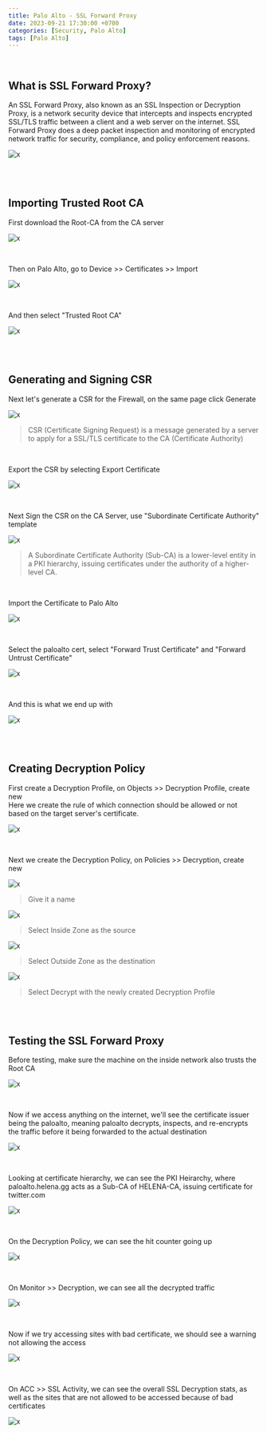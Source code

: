 ```yaml
---
title: Palo Alto - SSL Forward Proxy
date: 2023-09-21 17:30:00 +0700
categories: [Security, Palo Alto]
tags: [Palo Alto]
---
```


<br>

## What is SSL Forward Proxy?

An SSL Forward Proxy, also known as an SSL Inspection or Decryption Proxy, is a network security device that intercepts and inspects encrypted SSL/TLS traffic between a client and a web server on the internet. SSL Forward Proxy does a deep packet inspection and monitoring of encrypted network traffic for security, compliance, and policy enforcement reasons.


![x](/static/2023-09-21-ssl/00.png)


<br>
<br>

## Importing Trusted Root CA

First download the Root-CA from the CA server

![x](/static/2023-09-21-ssl/01.png)

<br>

Then on Palo Alto, go to Device >> Certificates >> Import

![x](/static/2023-09-21-ssl/02.png)

<br>

And then select "Trusted Root CA"

![x](/static/2023-09-21-ssl/03.png)

<br>
<br>

## Generating and Signing CSR

Next let's generate a CSR for the Firewall, on the same page click Generate

![x](/static/2023-09-21-ssl/04.png)

> CSR (Certificate Signing Request) is a message generated by a server to apply for a SSL/TLS certificate to the CA (Certificate Authority)

<br>

Export the CSR by selecting Export Certificate

![x](/static/2023-09-21-ssl/05.png)

<br>

Next Sign the CSR on the CA Server, use "Subordinate Certificate Authority" template

![x](/static/2023-09-21-ssl/06.png)

> A Subordinate Certificate Authority (Sub-CA) is a lower-level entity in a PKI hierarchy, issuing certificates under the authority of a higher-level CA.

<br>

Import the Certificate to Palo Alto

![x](/static/2023-09-21-ssl/07.png)

<br>

Select the paloalto cert, select "Forward Trust Certificate" and "Forward Untrust Certificate"

![x](/static/2023-09-21-ssl/07a.png)

<br>

And this is what we end up with

![x](/static/2023-09-21-ssl/08.png)

<br>
<br>

## Creating Decryption Policy

First create a Decryption Profile, on Objects >> Decryption Profile, create new <br>
Here we create the rule of which connection should be allowed or not based on the target server's certificate.

![x](/static/2023-09-21-ssl/09.png)

<br>

Next we create the Decryption Policy, on Policies >> Decryption, create new

![x](/static/2023-09-21-ssl/10.png)

> Give it a name

![x](/static/2023-09-21-ssl/11.png)

> Select Inside Zone as the source

![x](/static/2023-09-21-ssl/12.png)

> Select Outside Zone as the destination

![x](/static/2023-09-21-ssl/13.png)

> Select Decrypt with the newly created Decryption Profile

<br>
<br>

## Testing the SSL Forward Proxy

Before testing, make sure the machine on the inside network also trusts the Root CA

![x](/static/2023-09-21-ssl/14.png)

<br>

Now if we access anything on the internet, we'll see the certificate issuer being the paloalto, meaning paloalto decrypts, inspects, and re-encrypts the traffic before it being forwarded to the actual destination

![x](/static/2023-09-21-ssl/15.png)

<br>

Looking at certificate hierarchy, we can see the PKI Heirarchy, where paloalto.helena.gg acts as a Sub-CA of HELENA-CA, issuing certificate for twitter.com

![x](/static/2023-09-21-ssl/16.png)

<br>

On the Decryption Policy, we can see the hit counter going up

![x](/static/2023-09-21-ssl/17.png)

<br>

On Monitor >> Decryption, we can see all the decrypted traffic

![x](/static/2023-09-21-ssl/18.png)

<br>

Now if we try accessing sites with bad certificate, we should see a warning not allowing the access

![x](/static/2023-09-21-ssl/19.png)

<br>

On ACC >> SSL Activity, we can see the overall SSL Decryption stats, as well as the sites that are not allowed to be accessed because of bad certificates

![x](/static/2023-09-21-ssl/20.png)

<br>